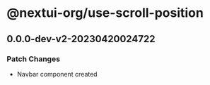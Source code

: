 # @nextui-org/use-scroll-position

## 0.0.0-dev-v2-20230420024722

### Patch Changes

- Navbar component created
